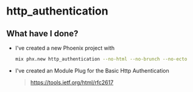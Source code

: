 # http_authentication

## What have I done?

- I've created a new Phoenix project with
  ```bash
  mix phx.new http_authentication --no-html --no-brunch --no-ecto
  ```

- I've created an Module Plug for the Basic Http Authentication
  > https://tools.ietf.org/html/rfc2617
